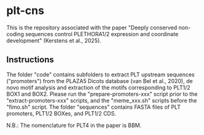 # plt-cns

This is the repository associated with the paper "Deeply conserved non-coding sequences control PLETHORA1/2 expression and coordinate development" (Kerstens et al., 2025).

## Instructions ##
The folder "code" contains subfolders to extract PLT upstream sequences ("promoters") from the PLAZA5 Dicots database (van Bel et al., 2020), de novo motif analysis and extraction of the motifs corresponding to PLT1/2 BOX1 and BOX2. Please run the "prepare-promoters-xxx" script prior to the "extract-promoters-xxx" scripts, and the "meme_xxx.sh" scripts before the "fimo.sh" script. The folder "sequences" contains FASTA files of PLT promoters, PLT1/2 BOXes, and PLT1/2 CDS.

N.B.: The nomenclature for PLT4 in the paper is BBM.

